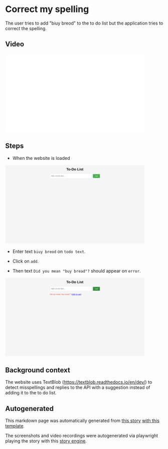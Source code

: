 # Correct my spelling

The user tries to add "biuy breod" to the to do list
but the application tries to correct the spelling.


## Video

<img 
   src="https://raw.githubusercontent.com/hitchdev/examples/main/website/screenshots/correct-my-spelling.gif"
   height="250px"
/>

## Steps


* When the website is loaded

<img 
  src="https://raw.githubusercontent.com/hitchdev/examples/main/website/screenshots/correct-my-spelling-0-load_website.png"
  height="250px"
/>

* Enter text `biuy breod` on `todo text`.

* Click on `add`.


* Then text `Did you mean "buy bread"?` should appear on `error`.


<img 
  src="https://raw.githubusercontent.com/hitchdev/examples/main/website/screenshots/correct-my-spelling-3-should_appear.png"
  height="250px"
/>



## Background context

The website uses TextBlob (https://textblob.readthedocs.io/en/dev/)
to detect misspellings and replies to the API with a suggestion
instead of adding it to the to do list.



## Autogenerated

This markdown page was automatically generated from [this story](https://github.com/hitchdev/examples/blob/main/website/story/correct-my-spelling.story) [with this template](https://github.com/hitchdev/examples/blob/main/website/hitch/docstory.yml).

The screenshots and video recordings were autogenerated via playwright playing the story with this [story engine](https://github.com/hitchdev/examples/blob/main/website/hitch/engine.py).